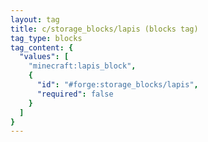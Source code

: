 ```yaml
---
layout: tag
title: c/storage_blocks/lapis (blocks tag)
tag_type: blocks
tag_content: {
  "values": [
    "minecraft:lapis_block",
    {
      "id": "#forge:storage_blocks/lapis",
      "required": false
    }
  ]
}
---
```

